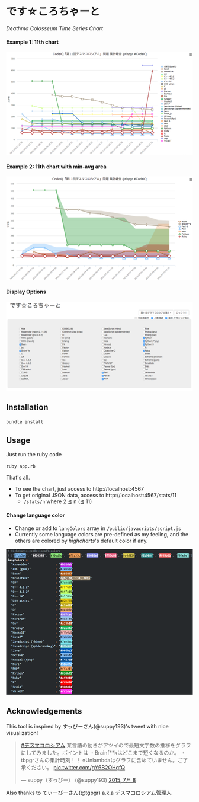 # です☆ころちゃーと

*Deathma Colosseum Time Series Chart*

#### Example 1: 11th chart
![11th DeathColo chart](./imgs/deathma11th_lang_stats.png "11th DeathColo chart")

#### Example 2: 11th chart with min-avg area
![11th DeathColo chart with min-avg area](./imgs/deathma11th_lang_stats_with_avgs.png "11th DeathColo chart with min-avg area")

#### Display Options
![display options](./imgs/deathma11th_lang_options.png "display options")

## Installation
`bundle install`

## Usage
Just run the ruby code

`ruby app.rb`

That's all.

* To see the chart, just access to http://localhost:4567
* To get original JSON data, access to http://localhost:4567/stats/11
  * `/stats/n` where 2 ≦ n (≦ 11)

#### Change language color
* Change or add to `langColors` array in `/public/javacripts/script.js`
* Currently some language colors are pre-defined as my feeling, and the others are colored by *highcharts*'s default color if any.

![Languages colorization](./imgs/deathma11th_lang_colors.png "Languages colorization")


## Acknowledgements

This tool is inspired by すっぴーさん(@suppy193)'s tweet with nice visualization!

<blockquote class="twitter-tweet" lang="ja"><p lang="ja" dir="ltr"><a href="https://twitter.com/hashtag/%E3%83%87%E3%82%B9%E3%83%9E%E3%82%B3%E3%83%AD%E3%82%B7%E3%82%A2%E3%83%A0?src=hash">#デスマコロシアム</a> 某言語の動きがアツイので最短文字数の推移をグラフにしてみました。ポイントは&#10;・Brainf**kはどこまで短くなるのか。&#10;・tbpgrさんの集計時刻！！&#10;※Unlambdaはグラフに含めていません。ご了承ください。 <a href="http://t.co/gY6B2OHqfQ">pic.twitter.com/gY6B2OHqfQ</a></p>&mdash; suppy（すっぴー） (@suppy193) <a href="https://twitter.com/suppy193/status/618598611203563520">2015, 7月 8</a></blockquote>
<script async src="//platform.twitter.com/widgets.js" charset="utf-8"></script>

Also thanks to てぃーびーさん(@tgpgr) a.k.a デスマコロシアム管理人
